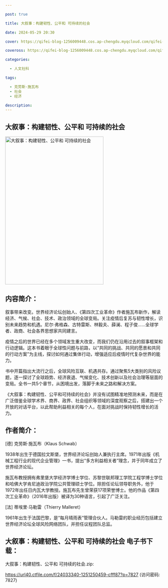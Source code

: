 ```yaml
---

post: true

title: 大叙事：构建韧性、公平和 可持续的社会

date: 2024-05-29 20:30

cover: https://qifei-blog-1256009448.cos.ap-chengdu.myqcloud.com/qifei-blog/64e71bcf661c6c8e54abcc1d.jpg

coveross: https://qifei-blog-1256009448.cos.ap-chengdu.myqcloud.com/qifei-blog/64e71bcf661c6c8e54abcc1d.jpg

categories:

  - 人文社科

tags:

  - 克劳斯·施瓦布
  - 社会
  - 经济

description:
---
```


## 大叙事：构建韧性、公平和 可持续的社会
<img alt="大叙事：构建韧性、公平和 可持续的社会 " class="aligncenter loaded" data-was-processed="true" decoding="async" fetchpriority="high" height="471" src="https://qifei-blog-1256009448.cos.ap-chengdu.myqcloud.com/qifei-blog/64e71bcf661c6c8e54abcc1d.jpg " style="cursor: zoom-in;" width="314"/>

## 内容简介：

叙事带来改变。世界经济论坛创始人、《第四次工业革命》作者施瓦布新作，解读经济、气候、社会、技术、政治领域的全球变局。关注疫情后复苏与韧性增长，识别未来趋势和机遇。尼尔·弗格森、古特雷斯、林毅夫、薛澜、程子俊……全球学者、政商、社会各界思想家共同建言。

疫情之后的世界已经在多个领域发生重大改变，而我们仍在沿用过去的叙事框架和行动逻辑。这本书着眼于全球性问题与前路，以“共同的挑战、共同的愿景和共同的行动方案”为主线，探讨如何通过集体行动，增强适应后疫情时代复杂世界的能力。

书中开篇指出大流行之后，全球风险互联、机遇共存。通过聚焦5大类别的风险议题，逐一探讨了全球趋势、经济衰退、气候变化、技术创新以及社会治理等层面的变局。全书一共5个章节，从困境出发，落脚于未来之路和解决方案。

《大叙事：构建韧性、公平和可持续的社会》并没有试图精准地预测未来，而是在广泛借鉴全球学术界、商界、政界、社会组织等领域的深度观察之后，搭建出一个开放的对话平台，以此帮助利益相关的每个人，在面对挑战时保持韧性增长的活力。

## 作者简介：

[德] 克劳斯·施瓦布（Klaus Schwab）

1938年出生于德国拉文斯堡，世界经济论坛创始人兼执行主席。1971年出版《机械工程行业的现代企业管理》一书，提出“多方利益相关者”理念，并于同年成立了世界经济论坛。

施瓦布教授拥有弗里堡大学经济学博士学位、苏黎世联邦理工学院工程学博士学位和哈佛大学肯尼迪政治学院公共管理硕士学位。除担任论坛领导职务外，他于1972年出任日内瓦大学教授。施瓦布先生曾荣获17项荣誉博士。他的作品《第四次工业革命》（2016年出版）被译为30种语言，引起了广泛关注。

[法] 蒂埃里·马勒雷（Thierry Malleret）

1961年出生于法国巴黎，是“每月晴雨表”管理合伙人。马勒雷的职业经历包括建立世界经济论坛全球风险网络团队，并担任议程团队总监。

## 大叙事：构建韧性、公平和 可持续的社会 电子书下载：

大叙事：构建韧性、公平和 可持续的社会.zip: 

https://url40.ctfile.com/f/24033340-1251250459-cfff87?p=7827 (访问密码: 7827)
